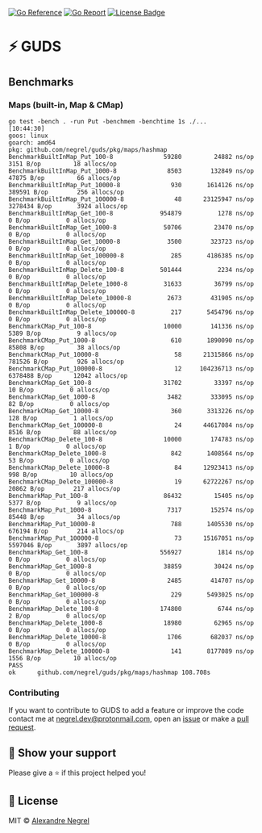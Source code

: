 [![Go Reference](https://pkg.go.dev/badge/github.com/negrel/guds.svg)](https://pkg.go.dev/github.com/negrel/guds)
[![Go Report](https://goreportcard.com/badge/github.com/negrel/guds)](https://goreportcard.com/report/github.com/negrel/guds)
[![License Badge](https://img.shields.io/github/license/negrel/guds)](https://github.com/negrel/guds/raw/master/LICENSE)

# :zap: GUDS

## Benchmarks

### Maps (built-in, Map & CMap)

```shell
go test -bench . -run Put -benchmem -benchtime 1s ./...                                                                                                                                                                       [10:44:30]
goos: linux
goarch: amd64
pkg: github.com/negrel/guds/pkg/maps/hashmap
BenchmarkBuiltInMap_Put_100-8         	   59280	     24882 ns/op	    3151 B/op	      18 allocs/op
BenchmarkBuiltInMap_Put_1000-8        	    8503	    132849 ns/op	   47875 B/op	      66 allocs/op
BenchmarkBuiltInMap_Put_10000-8       	     930	   1614126 ns/op	  389591 B/op	     256 allocs/op
BenchmarkBuiltInMap_Put_100000-8      	      48	  23125947 ns/op	 3278434 B/op	    3924 allocs/op
BenchmarkBuiltInMap_Get_100-8         	  954879	      1278 ns/op	       0 B/op	       0 allocs/op
BenchmarkBuiltInMap_Get_1000-8        	   50706	     23470 ns/op	       0 B/op	       0 allocs/op
BenchmarkBuiltInMap_Get_10000-8       	    3500	    323723 ns/op	       0 B/op	       0 allocs/op
BenchmarkBuiltInMap_Get_100000-8      	     285	   4186385 ns/op	       0 B/op	       0 allocs/op
BenchmarkBuiltInMap_Delete_100-8      	  501444	      2234 ns/op	       0 B/op	       0 allocs/op
BenchmarkBuiltInMap_Delete_1000-8     	   31633	     36799 ns/op	       0 B/op	       0 allocs/op
BenchmarkBuiltInMap_Delete_10000-8    	    2673	    431905 ns/op	       0 B/op	       0 allocs/op
BenchmarkBuiltInMap_Delete_100000-8   	     217	   5454796 ns/op	       0 B/op	       0 allocs/op
BenchmarkCMap_Put_100-8               	   10000	    141336 ns/op	    5389 B/op	       9 allocs/op
BenchmarkCMap_Put_1000-8              	     610	   1890090 ns/op	   85808 B/op	      38 allocs/op
BenchmarkCMap_Put_10000-8             	      58	  21315866 ns/op	  781526 B/op	     926 allocs/op
BenchmarkCMap_Put_100000-8            	      12	 104236713 ns/op	 6378488 B/op	   12042 allocs/op
BenchmarkCMap_Get_100-8               	   31702	     33397 ns/op	      10 B/op	       0 allocs/op
BenchmarkCMap_Get_1000-8              	    3482	    333095 ns/op	      82 B/op	       0 allocs/op
BenchmarkCMap_Get_10000-8             	     360	   3313226 ns/op	     128 B/op	       1 allocs/op
BenchmarkCMap_Get_100000-8            	      24	  44617084 ns/op	    8516 B/op	      88 allocs/op
BenchmarkCMap_Delete_100-8            	   10000	    174783 ns/op	       1 B/op	       0 allocs/op
BenchmarkCMap_Delete_1000-8           	     842	   1408564 ns/op	      53 B/op	       0 allocs/op
BenchmarkCMap_Delete_10000-8          	      84	  12923413 ns/op	     998 B/op	      10 allocs/op
BenchmarkCMap_Delete_100000-8         	      19	  62722267 ns/op	   20862 B/op	     217 allocs/op
BenchmarkMap_Put_100-8                	   86432	     15405 ns/op	    5377 B/op	       9 allocs/op
BenchmarkMap_Put_1000-8               	    7317	    152574 ns/op	   85448 B/op	      34 allocs/op
BenchmarkMap_Put_10000-8              	     788	   1405530 ns/op	  676194 B/op	     214 allocs/op
BenchmarkMap_Put_100000-8             	      73	  15167051 ns/op	 5597046 B/op	    3897 allocs/op
BenchmarkMap_Get_100-8                	  556927	      1814 ns/op	       0 B/op	       0 allocs/op
BenchmarkMap_Get_1000-8               	   38859	     30424 ns/op	       0 B/op	       0 allocs/op
BenchmarkMap_Get_10000-8              	    2485	    414707 ns/op	       0 B/op	       0 allocs/op
BenchmarkMap_Get_100000-8             	     229	   5493025 ns/op	       0 B/op	       0 allocs/op
BenchmarkMap_Delete_100-8             	  174800	      6744 ns/op	       2 B/op	       0 allocs/op
BenchmarkMap_Delete_1000-8            	   18980	     62965 ns/op	       0 B/op	       0 allocs/op
BenchmarkMap_Delete_10000-8           	    1706	    682037 ns/op	       0 B/op	       0 allocs/op
BenchmarkMap_Delete_100000-8          	     141	   8177089 ns/op	    1556 B/op	      10 allocs/op
PASS
ok  	github.com/negrel/guds/pkg/maps/hashmap	108.708s

```

### Contributing

If you want to contribute to GUDS to add a feature or improve the code contact me at
[negrel.dev@protonmail.com](mailto:negrel.dev@protonmail.com), open an [issue](https://github.com/negrel/guds/issues)
or make a [pull request](https://github.com/negrel/guds/pulls).

## :stars: Show your support

Please give a :star: if this project helped you!

## :scroll: License

MIT © [Alexandre Negrel](https://www.negrel.dev/)
